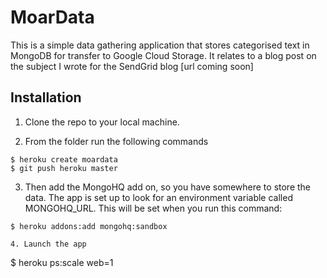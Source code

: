 # MoarData

This is a simple data gathering application that stores categorised text in MongoDB for transfer to Google Cloud Storage. It relates to a blog post on the subject I wrote for the SendGrid blog [url coming soon]

## Installation

1. Clone the repo to your local machine.

2. From the folder run the following commands

```
$ heroku create moardata
$ git push heroku master
```
3. Then add the MongoHQ add on, so you have somewhere to store the data. The app is set up to look for an environment variable called MONGOHQ_URL. This will be set when you run this command:
```
$ heroku addons:add mongohq:sandbox

4. Launch the app
```
$ heroku ps:scale web=1
```